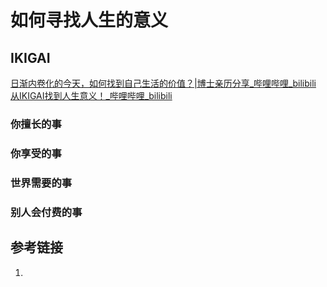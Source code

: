 # 如何寻找人生的意义


## IKIGAI

[日渐内卷化的今天，如何找到自己生活的价值？|博士亲历分享\_哔哩哔哩\_bilibili](https://www.bilibili.com/video/BV1CK4y1D7fA/)
[从IKIGAI找到人生意义！\_哔哩哔哩\_bilibili](https://www.bilibili.com/video/BV1ge411z7hj/)


### 你擅长的事

### 你享受的事

### 世界需要的事

### 别人会付费的事



## 参考链接
1. 